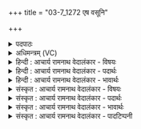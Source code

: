 +++
title = "03-7_1272 एष वसूनि"

+++
<details><summary>पदपाठः</summary>

ए꣣षः꣢। व꣡सू꣢꣯नि। पि꣣ब्दनः꣢। प꣡रु꣢꣯षा। य꣣यि꣢वान्। अ꣡ति꣢꣯। अ꣡व꣢꣯। शा꣡दे꣢꣯षु। ग꣣च्छति। १२७२।
</details>

<details><summary>अधिमन्त्रम् (VC)</summary>

- पवमानः सोमः
- असितः काश्यपो देवलो वा
- गायत्री
- षड्जः
</details>

<details><summary>हिन्दी : आचार्य रामनाथ वेदालंकार - विषयः</summary>

अगले मन्त्र में यह वर्णन है कि कैसा जीवात्मा कहाँ परमात्मा का अनुभव करता है।
</details>

<details><summary>हिन्दी : आचार्य रामनाथ वेदालंकार - पदार्थः</summary>

पदार्थान्वयभाषाः -  (पिब्दनः) जो स्वयं उपासना रस का स्वाद लेता हुआ उसे दूसरों को भी देता है,ऐसा (एषः) यह जीवात्मा (परुषा) कठोर परिणामवाले (वसूनि) भौतिक धनों को (अति ययिवान्) छोड़कर (शादेषु) शाद्वलस्थलों में (अवगच्छति) परमात्मा का अनुभव करता है ॥७॥
</details>

<details><summary>हिन्दी : आचार्य रामनाथ वेदालंकार - भावार्थः</summary>

भावार्थभाषाः -  घास आदि से हरे-भरे रमणीक प्रदेशों में परमात्मा की विभूति का दर्शन सुगम होता है। कहा भी है—पर्वतों के एकान्त में,नदियों के सङ्गम पर ध्यान द्वारा सर्वज्ञ परमेश्वर प्रकट होता है (साम० १४३) ॥७॥
</details>

<details><summary>संस्कृत : आचार्य रामनाथ वेदालंकार - विषयः</summary>

अथ कीदृशो जीवात्मा कुत्र परमात्मानमनुभवतीत्याह।
</details>

<details><summary>संस्कृत : आचार्य रामनाथ वेदालंकार - पदार्थः</summary>

पदार्थान्वयभाषाः -  (पिब्दनः२) पिबन् स्वयमुपासनारसमास्वादयन् तम् अन्येभ्यो ददाति यः सः३(एषः) अयं जीवात्मा (परुषा) परुषाणि परिणतौ कठोराणि (वसूनि) भौतिकधनानि (अति ययिवान्) अतिक्रान्तवान् सन् (शादेषु) शाद्वलेषु शष्पप्रदेशेषु४(अवगच्छति) परमात्मानं जानाति अनुभवति ॥७॥
</details>

<details><summary>संस्कृत : आचार्य रामनाथ वेदालंकार - भावार्थः</summary>

भावार्थभाषाः -  शष्पादिना हरितेषु रमणीकेषु स्थलेषु परमात्मनो विभूतिदर्शनं सुकरं भवति। तथा च श्रुतिः—उ꣣पह्वरे꣡ गि꣢री꣣णां꣡ स꣢ङ्ग꣣मे꣡ च꣢ न꣣दी꣡ना꣢म् धि꣣याविप्राअजायत (साम० १४३) इति ॥७॥
</details>

<details><summary>संस्कृत : आचार्य रामनाथ वेदालंकार - पादटिप्पनी</summary>

टिप्पणी:   १. ऋ० ९।१५।६ ‘पिब्द॒ना’ इति भेदः। २. पिब्दनः पीडयन्—इति सा०। पिबमानः सोमलक्षणानि—इति वि०। ३. ‘पिब्दनः’ इति पदं पदकारेण नावगृहीतम्, अस्पष्टार्थत्वात्। ४. शादो जम्बालशष्पयोः इत्यमरः (३।३।९०)।
</details>